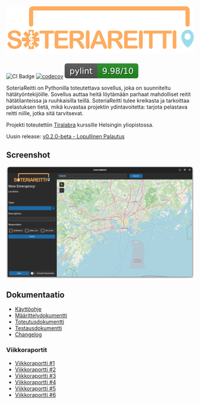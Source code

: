 # ![Logo](/docs/images/logo.svg)

![CI Badge](https://github.com/3nd3r1/soteriareitti/workflows/CI/badge.svg)
[![codecov](https://codecov.io/gh/3nd3r1/soteriareitti/graph/badge.svg?token=AGXD38M4HJ)](https://codecov.io/gh/3nd3r1/soteriareitti)
![PyLint Score](/docs/images/pylint-badge.svg)

SoteriaReitti on Pythonilla toteutettava sovellus, joka on suunniteltu hätätyöntekijöille. Sovellus auttaa heitä löytämään parhaat mahdolliset reitit hätätilanteissa ja ruuhkaisilla teillä. SoteriaReitti tulee kreikasta ja tarkoittaa pelastuksen tietä, mikä kuvastaa projektin ydintavoitetta: tarjota pelastava reitti niille, jotka sitä tarvitsevat.

Projekti toteutettiin [Tiralabra](https://tiralabra.github.io/2021_p1/index) kurssille Helsingin yliopistossa.

Uusin release: [v0.2.0-beta - Lopullinen Palautus](https://github.com/3nd3r1/soteriareitti/releases/tag/v0.2.0-beta)

## Screenshot

![SoteriaReitti](/docs/images/preview.png)

## Dokumentaatio

-   [Käyttöohje](/docs/fi/kayttoohje.md)
-   [Määrittelydokumentti](/docs/fi/maarittelydokumentti.md)
-   [Toteutusdokumentti](/docs/fi/toteutusdokumentti.md)
-   [Testausdokumentti](/docs/fi/testausdokumentti.md)
-   [Changelog](/docs/fi/changelog.md)

### Viikkoraportit

-   [Viikkoraportti #1](/docs/fi/viikkoraportti_1.md)
-   [Viikkoraportti #2](/docs/fi/viikkoraportti_2.md)
-   [Viikkoraportti #3](/docs/fi/viikkoraportti_3.md)
-   [Viikkoraportti #4](/docs/fi/viikkoraportti_4.md)
-   [Viikkoraportti #5](/docs/fi/viikkoraportti_5.md)
-   [Viikkoraportti #6](/docs/fi/viikkoraportti_6.md)
